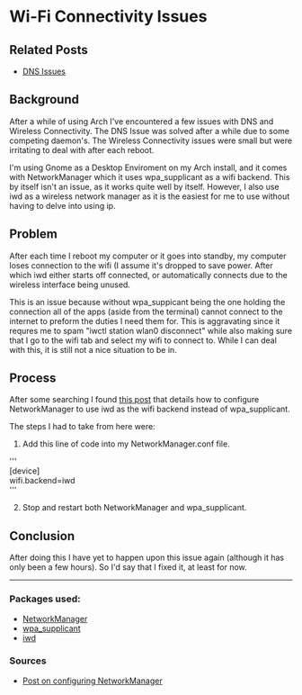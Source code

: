 # Wi-Fi Connectivity Issues

## Related Posts

- [DNS Issues](DNS_Issues.md)

## Background

After a while of using Arch I've encountered a few issues with DNS and Wireless Connectivity. The DNS Issue was solved after a while due to some competing daemon's. The Wireless Connectivity issues were small but were irritating to deal with after each reboot. 

I'm using Gnome as a Desktop Enviroment on my Arch install, and it comes with NetworkManager which it uses wpa_supplicant as a wifi backend. This by itself isn't an issue, as it works quite well by itself. However, I also use iwd as a wireless network manager as it is the easiest for me to use without having to delve into using ip.



## Problem

After each time I reboot my computer or it goes into standby, my computer loses connection to the wifi (I assume it's dropped to save power. After which iwd either starts off connected, or automatically connects due to the wireless interface being unused.
	
This is an issue because without wpa_suppicant being the one holding the connection all of the apps (aside from the terminal) cannot connect to the internet to preform the duties I need them for. This is aggravating since it requres me to spam "iwctl station wlan0 disconnect" while also making sure that I go to the wifi tab and select my wifi to connect to. While I can deal with this, it is still not a nice situation to be in.
	
	
## Process

After some searching I found [this post][Post] that details how to configure NetworkManager to use iwd as the wifi backend instead of wpa_supplicant.
	
The steps I had to take from here were:

1. Add this line of code into my NetworkManager.conf file.

'''  
[device]  
wifi.backend=iwd  
'''

2. Stop and restart both NetworkManager and wpa_supplicant.


## Conclusion

After doing this I have yet to happen upon this issue again (although it has only been a few hours). So I'd say that I fixed it, at least for now.

-----

### Packages used:  

- [NetworkManager](https://wiki.archlinux.org/index.php/NetworkManager)
- [wpa_supplicant](https://wiki.archlinux.org/index.php/wpa_supplicant)
- [iwd](https://wiki.archlinux.org/index.php/Iwd)


### Sources

- [Post on configuring NetworkManager][Post]  

[Post]: (https://wiki.debian.org/NetworkManager/iwd)
